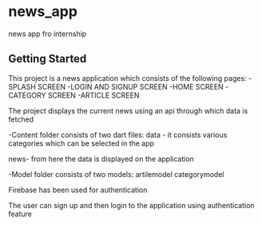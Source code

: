 # news_app

news app fro internship

## Getting Started

This project is a news application which consists of the following pages:
-SPLASH SCREEN
-LOGIN AND SIGNUP SCREEN
-HOME SCREEN
-CATEGORY SCREEN
-ARTICLE SCREEN

The project displays the current news using an api through which data is fetched

-Content folder consists of two dart files:
data - it consists various categories which can be selected in the app

news- from here the data is displayed on the application


-Model folder consists of two models:
artilemodel
categorymodel

Firebase has been used for authentication

The user can sign up and then login to the application using authentication feature





